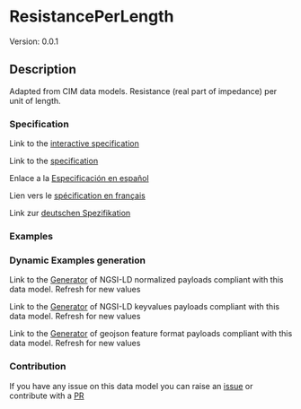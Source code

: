 # ResistancePerLength
Version: 0.0.1

## Description 

Adapted from CIM data models. Resistance (real part of impedance) per unit of length.
### Specification

Link to the [interactive specification](https://swagger.lab.fiware.org/?url=https://smart-data-models.github.io/dataModel.EnergyCIM/ResistancePerLength/swagger.yaml)

Link to the [specification](https://github.com/smart-data-models/dataModel.EnergyCIM/blob/master/ResistancePerLength/doc/spec.md)

Enlace a la [Especificación en español](https://github.com/smart-data-models/dataModel.EnergyCIM/blob/master/ResistancePerLength/doc/spec_ES.md)

Lien vers le [spécification en français](https://github.com/smart-data-models/dataModel.EnergyCIM/blob/master/ResistancePerLength/doc/spec_FR.md)

Link zur [deutschen Spezifikation](https://github.com/smart-data-models/dataModel.EnergyCIM/blob/master/ResistancePerLength/doc/spec_DE.md)
### Examples
### Dynamic Examples generation

Link to the [Generator](https://smartdatamodels.org/extra/ngsi-ld_generator.php?schemaUrl=https://raw.githubusercontent.com/smart-data-models/dataModel.EnergyCIM/master/ResistancePerLength/schema.json&email=info@smartdatamodels.org) of NGSI-LD normalized payloads compliant with this data model. Refresh for new values

Link to the [Generator](https://smartdatamodels.org/extra/ngsi-ld_generator_keyvalues.php?schemaUrl=https://raw.githubusercontent.com/smart-data-models/dataModel.EnergyCIM/master/ResistancePerLength/schema.json&email=info@smartdatamodels.org) of NGSI-LD keyvalues payloads compliant with this data model. Refresh for new values

Link to the [Generator](https://smartdatamodels.org/extra/geojson_features_generator.php?schemaUrl=https://raw.githubusercontent.com/smart-data-models/dataModel.EnergyCIM/master/ResistancePerLength/schema.json&email=info@smartdatamodels.org) of geojson feature format payloads compliant with this data model. Refresh for new values
### Contribution

 If you have any issue on this data model you can raise an [issue](https://github.com/smart-data-models/dataModel.EnergyCIM/issues)  or contribute with a [PR](https://github.com/smart-data-models/dataModel.EnergyCIM/pulls)